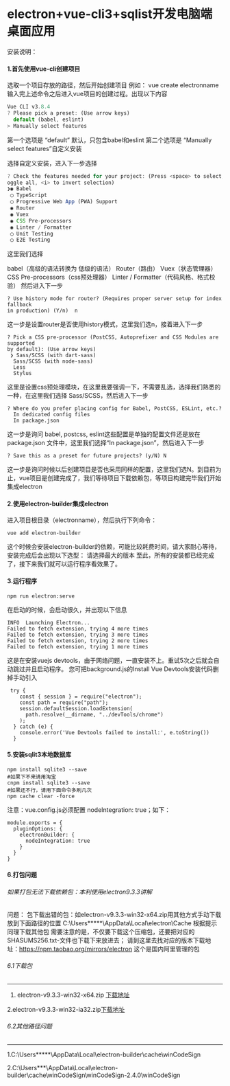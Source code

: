 # electron+vue-cli3+sqlist开发电脑端桌面应用
安装说明：
#### 1.首先使用vue-cli创建项目
选取一个项目存放的路径，然后开始创建项目 例如：
vue create electronname
输入完上述命令之后进入vue项目的创建过程。出现以下内容

```javascript
Vue CLI v3.8.4
? Please pick a preset: (Use arrow keys)
  default (babel, eslint) 
> Manually select features 

```
第一个选项是 “default” 默认，只包含babel和eslint
第二个选项是 “Manually select features”自定义安装

选择自定义安装，进入下一步选择

```javascript
? Check the features needed for your project: (Press <space> to select, <a> to t
oggle all, <i> to invert selection)
❯◉ Babel
 ◯ TypeScript
 ◯ Progressive Web App (PWA) Support
 ◉ Router
 ◉ Vuex
 ◉ CSS Pre-processors
 ◉ Linter / Formatter
 ◯ Unit Testing
 ◯ E2E Testing
```
这里我们选择

babel（高级的语法转换为 低级的语法）
Router（路由）
Vuex（状态管理器）
CSS Pre-processors（css预处理器）
Linter / Formatter（代码风格、格式校验）
然后进入下一步

```
? Use history mode for router? (Requires proper server setup for index fallback 
in production) (Y/n)  n
```
这一步是设置router是否使用history模式，这里我们选n，接着进入下一步

```
? Pick a CSS pre-processor (PostCSS, Autoprefixer and CSS Modules are supported 
by default): (Use arrow keys)
 ❯ Sass/SCSS (with dart-sass) 
  Sass/SCSS (with node-sass) 
  Less 
  Stylus 
```
这里是设置css预处理模块，在这里我要强调一下，不需要乱选，选择我们熟悉的一种，在这里我们选择 Sass/SCSS，然后进入下一步

```
? Where do you prefer placing config for Babel, PostCSS, ESLint, etc.? 
  In dedicated config files 
  In package.json 
```
这一步是询问 babel, postcss, eslint这些配置是单独的配置文件还是放在package.json 文件中，这里我们选择“In package.json”，然后进入下一步

```
? Save this as a preset for future projects? (y/N) N
```
这一步是询问时候以后创建项目是否也采用同样的配置，这里我们选N。到目前为止，vue项目是创建完成了，我们等待项目下载依赖包，等项目构建完毕我们开始集成electron

#### 2.使用electron-builder集成electron
进入项目根目录（electronname），然后执行下列命令：
```
vue add electron-builder
```
这个时候会安装electron-builder的依赖，可能比较耗费时间，请大家耐心等待，安装完成后会出现以下选型：
请选择最大的版本
至此，所有的安装都已经完成了，接下来我们就可以运行程序看效果了。
#### 3.运行程序
```
npm run electron:serve
```
在启动的时候，会启动很久，并出现以下信息

```
INFO  Launching Electron...
Failed to fetch extension, trying 4 more times
Failed to fetch extension, trying 3 more times
Failed to fetch extension, trying 2 more times
Failed to fetch extension, trying 1 more times
```
这是在安装vuejs devtools，由于网络问题，一直安装不上。重试5次之后就会自动跳过并且启动程序。
您可把background.js的Install Vue Devtools安装代码删掉手动引入
  ```
   try {
      const { session } = require("electron");
      const path = require("path");
      session.defaultSession.loadExtension(
        path.resolve(__dirname, "../devTools/chrome") 
      ); 
    } catch (e) {
      console.error('Vue Devtools failed to install:', e.toString())
    }
  ```
#### 5.安装sqlit3本地数据库
```
npm install sqlite3 --save
#如果下不来请用淘宝
cnpm install sqlite3 --save
#如果还不行，请用下面命令多刷几次
npm cache clear -force
```
注意：vue.config.js必须配置 nodeIntegration: true；如下：
```
module.exports = {
  pluginOptions: {
    electronBuilder: {
      nodeIntegration: true
    }
  }
}
```
#### 6.打包问题
###### 如果打包无法下载依赖包：本利使用electron9.3.3讲解

问题： 包下载出错的包：如electron-v9.3.3-win32-x64.zip用其他方式手动下载放到下面路径的位置 C:\Users\*****\AppData\Local\electron\Cache 根据提示同理下载其他包 需要注意的是，不仅要下载这个压缩包，还要把对应的SHASUMS256.txt-文件也下载下来放进去； 
请到这里去找对应的版本下载地址：https://npm.taobao.org/mirrors/electron 这个是国内阿里管理的包
###### 6.1下载包

------------

1. electron-v9.3.3-win32-x64.zip [下载地址](https://npm.taobao.org/mirrors/electron/9.3.3/electron-v9.3.3-win32-x64.zip "下载地址") 

2.electron-v9.3.3-win32-ia32.zip[下载地址](https://npm.taobao.org/mirrors/electron/9.3.3/electron-v9.3.3-win32-ia32.zip "下载地址")
###### 6.2其他路径问题

------------


1.C:\Users\*****\AppData\Local\electron-builder\cache\winCodeSign

2.C:\Users\***\AppData\Local\electron-builder\cache\winCodeSign\winCodeSign-2.4.0\winCodeSign
